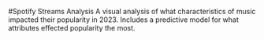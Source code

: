 #Spotify Streams Analysis
A visual analysis of what characteristics of music impacted their popularity in 2023. Includes a predictive model for what attributes effected popularity the most.
